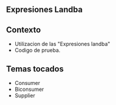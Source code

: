 ## Expresiones Landba  

## Contexto 

- Utilizacion de  las "Expresiones landba"
- Codigo de prueba.

## Temas tocados 
- Consumer 
- Biconsumer
- Supplier

